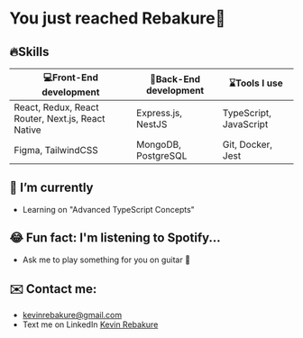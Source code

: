 # You just reached Rebakure👋

## 🔥Skills

|💻Front-End development | 🚥Back-End development | ⌛Tools I use |
|--------------------|----------------------|------------|
|React, Redux, React Router, Next.js, React Native | Express.js, NestJS | TypeScript, JavaScript |
| Figma, TailwindCSS | MongoDB, PostgreSQL | Git, Docker, Jest |
  
## 🌱 I’m currently 
- Learning on "Advanced TypeScript Concepts"

## 😂 Fun fact: I'm listening to Spotify...

- Ask me to play something for you on guitar 🎸

## ✉️ Contact me:

- kevinrebakure@gmail.com
- Text me on LinkedIn [Kevin Rebakure](https://www.linkedin.com/in/kevin-rebakure-91063a301/)
